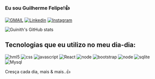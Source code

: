 ### Eu sou Guilherme Felipe!👍

[![GMAIL](https://img.shields.io/badge/Gmail-D14836?style=for-the-badge&logo=gmail&logoColor=white)](fellipeguilherme37@gmail.com)
[![Linkedin](https://img.shields.io/badge/LinkedIn-0077B5?style=for-the-badge&logo=linkedin&logoColor=white)](https://www.linkedin.com/in/guilherme-felipe-dos-santos-b74b4721a/)
[![Instagram](https://img.shields.io/badge/Instagram-E4405F?style=for-the-badge&logo=instagram&logoColor=white)](https://www.instagram.com/gml_fp55/)

![Guinith's GitHub stats](https://github-readme-stats.vercel.app/api?username=GUINITH&show_icons=true&theme=dracula)

## Tecnologias que eu utilizo no meu dia-dia:


<img  align="center" alt="hml5" src="https://img.shields.io/badge/HTML5-E34F26?style=for-the-badge&logo=html5&logoColor=white" />
<img  align="center" alt="css" src="https://img.shields.io/badge/CSS3-1572B6?style=for-the-badge&logo=css3&logoColor=white" />
<img  align="center" alt="javascript" src="https://img.shields.io/badge/JavaScript-323330?style=for-the-badge&logo=javascript&logoColor=F7DF1E" />
<img  align="center" alt="React" src="https://img.shields.io/badge/React-20232A?style=for-the-badge&logo=react&logoColor=61DAFB">
<img  align="center" alt="node" src="https://img.shields.io/badge/Node.js-43853D?style=for-the-badge&logo=node.js&logoColor=white" />
<img  align="center" alt="bootstrap" src="https://img.shields.io/badge/Bootstrap-563D7C?style=for-the-badge&logo=bootstrap&logoColor=white" />
<img  align="center" alt="node" src="https://img.shields.io/badge/Node.js-43853D?style=for-the-badge&logo=node.js&logoColor=white" />
<img  align="center" alt="sqlite" src="https://img.shields.io/badge/SQLite-07405E?style=for-the-badge&logo=sqlite&logoColor=white" />
<img  align="center" alt="Mysql" src="https://img.shields.io/badge/MySQL-00000F?style=for-the-badge&logo=mysql&logoColor=white" />

<br/>

Cresça cada dia, mais & mais..👍

